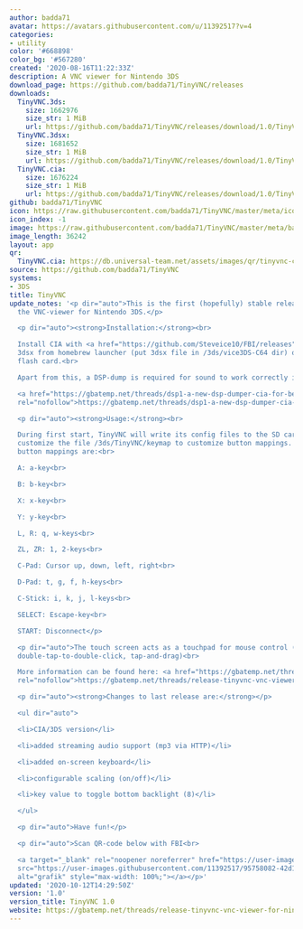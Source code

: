 ```yaml
---
author: badda71
avatar: https://avatars.githubusercontent.com/u/11392517?v=4
categories:
- utility
color: '#668898'
color_bg: '#567280'
created: '2020-08-16T11:22:33Z'
description: A VNC viewer for Nintendo 3DS
download_page: https://github.com/badda71/TinyVNC/releases
downloads:
  TinyVNC.3ds:
    size: 1662976
    size_str: 1 MiB
    url: https://github.com/badda71/TinyVNC/releases/download/1.0/TinyVNC.3ds
  TinyVNC.3dsx:
    size: 1681652
    size_str: 1 MiB
    url: https://github.com/badda71/TinyVNC/releases/download/1.0/TinyVNC.3dsx
  TinyVNC.cia:
    size: 1676224
    size_str: 1 MiB
    url: https://github.com/badda71/TinyVNC/releases/download/1.0/TinyVNC.cia
github: badda71/TinyVNC
icon: https://raw.githubusercontent.com/badda71/TinyVNC/master/meta/icon.png
icon_index: -1
image: https://raw.githubusercontent.com/badda71/TinyVNC/master/meta/banner.png
image_length: 36242
layout: app
qr:
  TinyVNC.cia: https://db.universal-team.net/assets/images/qr/tinyvnc-cia.png
source: https://github.com/badda71/TinyVNC
systems:
- 3DS
title: TinyVNC
update_notes: '<p dir="auto">This is the first (hopefully) stable release of TinyVNC,
  the VNC-viewer for Nintendo 3DS.</p>

  <p dir="auto"><strong>Installation:</strong><br>

  Install CIA with <a href="https://github.com/Steveice10/FBI/releases">FBI</a>, run
  3dsx from homebrew launcher (put 3dsx file in /3ds/vice3DS-C64 dir) or run 3ds from
  flash card.<br>

  Apart from this, a DSP-dump is required for sound to work correctly in the CIA version.<br>

  <a href="https://gbatemp.net/threads/dsp1-a-new-dsp-dumper-cia-for-better-stability.469461/"
  rel="nofollow">https://gbatemp.net/threads/dsp1-a-new-dsp-dumper-cia-for-better-stability.469461/</a></p>

  <p dir="auto"><strong>Usage:</strong><br>

  During first start, TinyVNC will write its config files to the SD card. You can
  customize the file /3ds/TinyVNC/keymap to customize button mappings. Preconfigured
  button mappings are:<br>

  A: a-key<br>

  B: b-key<br>

  X: x-key<br>

  Y: y-key<br>

  L, R: q, w-keys<br>

  ZL, ZR: 1, 2-keys<br>

  C-Pad: Cursor up, down, left, right<br>

  D-Pad: t, g, f, h-keys<br>

  C-Stick: i, k, j, l-keys<br>

  SELECT: Escape-key<br>

  START: Disconnect</p>

  <p dir="auto">The touch screen acts as a touchpad for mouse control (tap-to-click,
  double-tap-to-double-click, tap-and-drag)<br>

  More information can be found here: <a href="https://gbatemp.net/threads/release-tinyvnc-vnc-viewer-for-nintendo-3ds.574242/"
  rel="nofollow">https://gbatemp.net/threads/release-tinyvnc-vnc-viewer-for-nintendo-3ds.574242/</a></p>

  <p dir="auto"><strong>Changes to last release are:</strong></p>

  <ul dir="auto">

  <li>CIA/3DS version</li>

  <li>added streaming audio support (mp3 via HTTP)</li>

  <li>added on-screen keyboard</li>

  <li>configurable scaling (on/off)</li>

  <li>key value to toggle bottom backlight (8)</li>

  </ul>

  <p dir="auto">Have fun!</p>

  <p dir="auto">Scan QR-code below with FBI<br>

  <a target="_blank" rel="noopener noreferrer" href="https://user-images.githubusercontent.com/11392517/95758082-42d18b00-0ca8-11eb-840f-5a7a339dee2f.png"><img
  src="https://user-images.githubusercontent.com/11392517/95758082-42d18b00-0ca8-11eb-840f-5a7a339dee2f.png"
  alt="grafik" style="max-width: 100%;"></a></p>'
updated: '2020-10-12T14:29:50Z'
version: '1.0'
version_title: TinyVNC 1.0
website: https://gbatemp.net/threads/release-tinyvnc-vnc-viewer-for-nintendo-3ds.574242/
---
```

